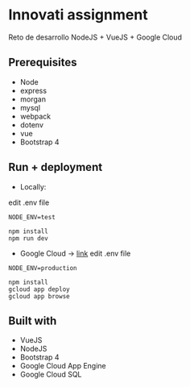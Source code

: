 # Innovati assignment
Reto de desarrollo NodeJS + VueJS + Google Cloud

## Prerequisites
- Node
- express
- morgan
- mysql
- webpack
- dotenv
- vue
- Bootstrap 4

## Run + deployment

- Locally:

edit .env file
```
NODE_ENV=test
```
```
npm install
npm run dev
```


- Google Cloud -> [link](http://innovati-2.appspot.com/)
edit .env file
```
NODE_ENV=production
```
```
npm install
gcloud app deploy
gcloud app browse
```


## Built with
- VueJS
- NodeJS
- Bootstrap 4
- Google Cloud App Engine
- Google Cloud SQL
